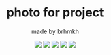 
<html>
<div style="text-align:center;"><center><h1>photo for project</h1></center>
<p>made by brhmkh</p>
<img src="https://media.discordapp.net/attachments/1269721761415434292/1269994865362468935/Picsart_24-08-05_15-23-38-263.png?ex=66b21663&is=66b0c4e3&hm=d3f963fa25e6432a97b2e97b7eb80ed21c45b30b322c12926a44551315c2a026&=&format=webp&quality=lossless&width=647&height=431">
<img src="https://media.discordapp.net/attachments/1269721761415434292/1269992136405684425/Screenshot_3.png?ex=66b213d8&is=66b0c258&hm=98322c18c3f43798d7a99dcf2ec4a59191f4d5c208447da7990b227ae2a91ebf&=&format=webp&quality=lossless&width=1025&height=335">
<img src="https://media.discordapp.net/attachments/1269721761415434292/1269992136712126464/Screenshot_4.png?ex=66b213d8&is=66b0c258&hm=88ab9efd4932764971c63a13d4b5cd543b33f04ac40401c2e76a82060199ea3f&=&format=webp&quality=lossless&width=1025&height=312">
<img src="https://media.discordapp.net/attachments/1269721761415434292/1269994864653766686/Picsart_24-08-05_15-25-10-740.png?ex=66b21663&is=66b0c4e3&hm=e88d4ffa9aece7c02f681be4bdda83bbe7d1abec885db5b7ae27908a1ee00b47&=&format=webp&quality=lossless&width=647&height=431">
<img src="https://media.discordapp.net/attachments/1269721761415434292/1269994969578602607/Picsart_24-08-05_15-22-12-424.png?ex=66b2167c&is=66b0c4fc&hm=2797639a18abdab141cc55d4047fed41095f6b5a432748d1d1e9a146ce32e2b7&=&format=webp&quality=lossless&width=525&height=350">
</div>
</html>
